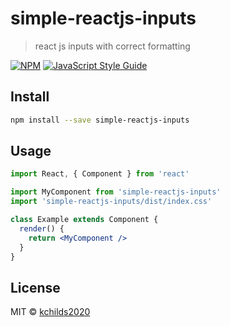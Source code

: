 # simple-reactjs-inputs

> react js inputs with correct formatting

[![NPM](https://img.shields.io/npm/v/simple-reactjs-inputs.svg)](https://www.npmjs.com/package/simple-reactjs-inputs) [![JavaScript Style Guide](https://img.shields.io/badge/code_style-standard-brightgreen.svg)](https://standardjs.com)

## Install

```bash
npm install --save simple-reactjs-inputs
```

## Usage

```jsx
import React, { Component } from 'react'

import MyComponent from 'simple-reactjs-inputs'
import 'simple-reactjs-inputs/dist/index.css'

class Example extends Component {
  render() {
    return <MyComponent />
  }
}
```

## License

MIT © [kchilds2020](https://github.com/kchilds2020)
